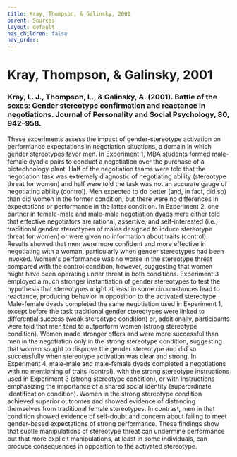 ```yaml
---
title: Kray, Thompson, & Galinsky, 2001
parent: Sources
layout: default
has_children: false
nav_order: 
---
```


# Kray, Thompson, & Galinsky, 2001

### Kray, L. J., Thompson, L., & Galinsky, A. (2001). Battle of the sexes: Gender stereotype confirmation and reactance in negotiations. Journal of Personality and Social Psychology, 80, 942–958.

These experiments assess the impact of gender-stereotype activation on performance expectations in negotiation situations, a domain in which gender stereotypes favor men. In Experiment 1, MBA students formed male-female dyadic pairs to conduct a negotiation over the purchase of a biotechnology plant. Half of the negotiation teams were told that the negotiation task was extremely diagnostic of negotiating ability (stereotype threat for women) and half were told the task was not an accurate gauge of negotiating ability (control). Men expected to do better (and, in fact, did so) than did women in the former condition, but there were no differences in expectations or performance in the latter condition. In Experiment 2, one partner in female-male and male-male negotiation dyads were either told that effective negotiators are rational, assertive, and self-interested (i.e., traditional gender stereotypes of males designed to induce stereotype threat for women) or were given no information about traits (control). Results showed that men were more confident and more effective in negotiating with a woman, particularly when gender stereotypes had been invoked. Women's performance was no worse in the stereotype threat compared with the control condition, however, suggesting that women might have been operating under threat in both conditions. Experiment 3 employed a much stronger instantiation of gender stereotypes to test the hypothesis that stereotypes might at least in some circumstances lead to reactance, producing behavior in opposition to the activated stereotype. Male-female dyads completed the same negotiation used in Experiment 1, except before the task traditional gender stereotypes were linked to differential success (weak stereotype condition) or, additionally, participants were told that men tend to outperform women (strong stereotype condition). Women made stronger offers and were more successful than men in the negotiation only in the strong stereotype condition, suggesting that women sought to disprove the gender stereotype and did so successfully when stereotype activation was clear and strong. In Experiment 4, male-male and male-female dyads completed a negotiations with no mentioning of traits (control), with the strong stereotype instructions used in Experiment 3 (strong stereotype condition), or with instructions emphasizing the importance of a shared social identity (superordinate identification condition). Women in the strong stereotype condition achieved superior outcomes and showed evidence of distancing themselves from traditional female stereotypes. In contrast, men in that condition showed evidence of self-doubt and concern about failing to meet gender-based expectations of strong performance. These findings show that subtle manipulations of stereotype threat can undermine performance but that more explicit manipulations, at least in some individuals, can produce consequences in opposition to the activated stereotype.
